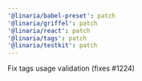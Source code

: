 ```yaml
---
'@linaria/babel-preset': patch
'@linaria/griffel': patch
'@linaria/react': patch
'@linaria/tags': patch
'@linaria/testkit': patch
---
```


Fix tags usage validation (fixes #1224)
